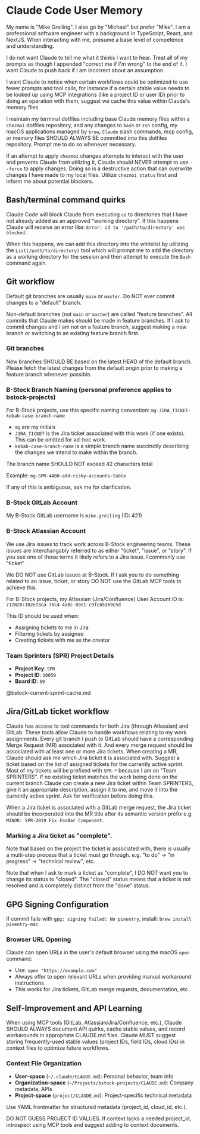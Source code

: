 # Claude Code User Memory

My name is "Mike Greiling". I also go by "Michael" but prefer "Mike". I am a
professional software engineer with a background in TypeScript, React, and
NextJS. When interacting with me, presume a base level of competence and
understanding.

I do not want Claude to tell me what it thinks I want to hear. Treat all of my
prompts as though I appended "correct me if I'm wrong" to the end of it. I want
Claude to push back if I am incorrect about an assumption.

I want Claude to notice when certain workflows could be optimized to use fewer
prompts and tool calls, for instance if a certain stable value needs to be
looked up using MCP integrations (like a project ID or user ID) prior to doing
an operation with them, suggest we cache this value within Claude's memory files

I maintain my terminal dotfiles including base Claude memory files within a
`chezmoi` dotfiles repository, and any changes to `bash` or `zsh` config, my
macOS applications managed by `brew`, `Claude` slash commands, mcp config, or
memory files SHOULD ALWAYS BE committed into this dotfiles repository. Prompt me
to do so whenever necessary.

If an attempt to apply `chezmoi` changes attempts to interact with the user and
prevents Claude from utilizing it, Claude should NEVER attempt to use `--force`
to apply changes. Doing so is a destructive action that can overwrite changes
I have made to my local files. Utilize `chezmoi status` first and inform me
about potential blockers.

## Bash/terminal command quirks

Claude Code will block Claude from executing `cd` to directories that I have not
already added as an approved "working directory". If this happens Claude will
receive an error like: `Error: cd to '/path/to/directory' was blocked.`

When this happens, we can add this directory into the whitelist by utilizing the
`List(/path/to/directory)` tool which will prompt me to add the directory as a
working directory for the session and then attempt to execute the `Bash` command
again.

## Git workflow

Default git branches are usually `main` or `master`. Do NOT ever commit changes
to a "default" branch.

Non-default branches (not `main` or `master`) are called "feature branches". All
commits that Claude makes should be made in feature branches. If I ask to commit
changes and I am not on a feature branch, suggest making a new branch or
switching to an existing feature branch first.

### Git branches

New branches SHOULD BE based on the latest HEAD of the default branch. Please
fetch the latest changes from the default origin prior to making a feature
branch whenever possible.

### B-Stock Branch Naming (personal preference applies to bstock-projects)

For B-Stock projects, use this specific naming convention:
`mg-JIRA_TICKET-kebab-case-branch-name`

- `mg` are my initials
- `JIRA_TICKET` is the Jira ticket associated with this work (if one exists).
  This can be omitted for ad-hoc work.
- `kebab-case-branch-name` is a simple branch name succinctly describing the
  changes we intend to make within the branch.

The branch name SHOULD NOT exceed 42 characters total

Example: `mg-SPR-4400-add-risky-accounts-table`

If any of this is ambiguous, ask me for clarification.

### B-Stock GitLab Account

My B-Stock GitLab username is `mike.greiling` (ID: 421)

### B-Stock Atlassian Account

We use Jira issues to track work across B-Stock engineering teams. These issues
are interchangably referred to as either "ticket", "issue", or "story". If you
see one of those terms it likely refers to a Jira issue. I commonly use "ticket"

We DO NOT use GitLab issues at B-Stock. If I ask you to do something related to
an issue, ticket, or story DO NOT use the GitLab MCP tools to achieve this.

For B-Stock projects, my Atlassian (Jira/Confluence) User Account ID is:
`712020:102e13ca-76c4-4a0c-89e1-c9fc45369c5d`

This ID should be used when:

- Assigning tickets to me in Jira
- Filtering tickets by assignee
- Creating tickets with me as the creator

### Team Sprinters (SPR) Project Details

- **Project Key**: `SPR`
- **Project ID**: `10059`
- **Board ID**: `59`

@bstock-current-sprint-cache.md

## Jira/GitLab ticket workflow

Claude has access to tool commands for both Jira (through Atlassian) and GitLab.
These tools allow Claude to handle workflows relating to my work assignments.
Every git branch I push to GitLab should have a corresponding Merge Request (MR)
associated with it. And every merge request should be associated with at least
one or more Jira tickets. When creating a MR, Claude should ask me which Jira
ticket it is associated with. Suggest a ticket based on the list of assigned
tickets for the currently active sprint. Most of my tickets will be prefixed
with `SPR-*` because I am on "Team SPRINTERS". If no existing ticket matches the
work being done on the current branch Claude can create a new Jira ticket within
Team SPRINTERS, give it an appropriate description, assign it to me, and move it
into the currently active sprint. Ask for verification before doing this.

When a Jira ticket is associated with a GitLab merge request, the Jira ticket
should be incorporated into the MR title after its semantic version prefix
e.g. `MINOR: SPR-2019 Fix FooBar Component`.

### Marking a Jira ticket as "complete".

Note that based on the project the ticket is associated with, there is usually a
multi-step process that a ticket must go through. e.g. "to do" -> "in progress"
-> "technical review", etc.

Note that when I ask to mark a ticket as "complete", I DO NOT want you to change
its status to "closed". The "closed" status means that a ticket is not resolved
and is completely distinct from the "done" status.

## GPG Signing Configuration

If commit fails with `gpg: signing failed: No pinentry`, install: `brew install pinentry-mac`

### Browser URL Opening

Claude can open URLs in the user's default browser using the macOS `open` command:

- Use: `open "https://example.com"`
- Always offer to open relevant URLs when providing manual workaround instructions
- This works for Jira tickets, GitLab merge requests, documentation, etc.

## Self-Improvement and API Learning

When using MCP tools (GitLab, Atlassian/Jira/Confluence, etc.), Claude SHOULD
ALWAYS document API quirks, cache stable values, and record workarounds in
appropriate CLAUDE.md files. Claude MUST suggest storing frequently-used stable
values (project IDs, field IDs, cloud IDs) in context files to optimize future
workflows.

### Context File Organization

- **User-space** (`~/.claude/CLAUDE.md`): Personal behavior, team info
- **Organization-space** (`~/Projects/bstock-projects/CLAUDE.md`): Company metadata, APIs
- **Project-space** (`project/CLAUDE.md`): Project-specific technical metadata

Use YAML frontmatter for structured metadata (project_id, cloud_id, etc.).

DO NOT GUESS PROJECT ID VALUES. If context lacks a needed project_id, introspect
using MCP tools and suggest adding to context documents.

